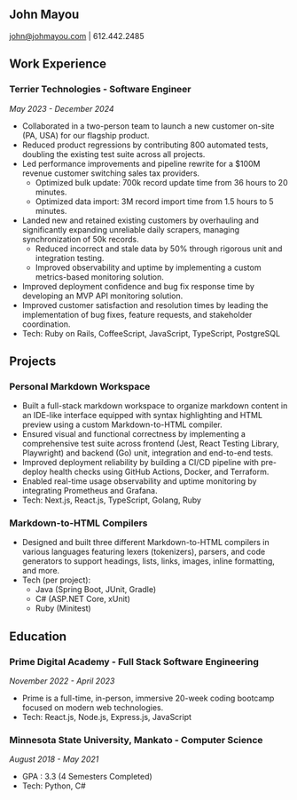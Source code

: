 ## John Mayou

john@johmayou.com | 612.442.2485

## Work Experience

### Terrier Technologies - Software Engineer

_May 2023 - December 2024_

- Collaborated in a two-person team to launch a new customer on-site (PA, USA) for our flagship product.
- Reduced product regressions by contributing 800 automated tests, doubling the existing test suite across all projects.
- Led performance improvements and pipeline rewrite for a $100M revenue customer switching sales tax providers.
  - Optimized bulk update: 700k record update time from 36 hours to 20 minutes.
  - Optimized data import: 3M record import time from 1.5 hours to 5 minutes.
- Landed new and retained existing customers by overhauling and significantly expanding unreliable daily scrapers, managing synchronization of 50k records.
  - Reduced incorrect and stale data by 50% through rigorous unit and integration testing.
  - Improved observability and uptime by implementing a custom metrics-based monitoring solution.
- Improved deployment confidence and bug fix response time by developing an MVP API monitoring solution.
- Improved customer satisfaction and resolution times by leading the implementation of bug fixes, feature requests, and stakeholder coordination.
- Tech: Ruby on Rails, CoffeeScript, JavaScript, TypeScript, PostgreSQL

## Projects

### Personal Markdown Workspace

- Built a full-stack markdown workspace to organize markdown content in an IDE-like interface equipped with syntax highlighting and HTML preview using a custom Markdown-to-HTML compiler.
- Ensured visual and functional correctness by implementing a comprehensive test suite across frontend (Jest, React Testing Library, Playwright) and backend (Go) unit, integration and end-to-end tests.
- Improved deployment reliability by building a CI/CD pipeline with pre-deploy health checks using GitHub Actions, Docker, and Terraform.
- Enabled real-time usage observability and uptime monitoring by integrating Prometheus and Grafana.
- Tech: Next.js, React.js, TypeScript, Golang, Ruby

### Markdown-to-HTML Compilers

- Designed and built three different Markdown-to-HTML compilers in various languages featuring lexers (tokenizers), parsers, and code generators to support headings, lists, links, images, inline formatting, and more.
- Tech (per project):
  - Java (Spring Boot, JUnit, Gradle)
  - C# (ASP.NET Core, xUnit)
  - Ruby (Minitest)

## Education

### Prime Digital Academy - Full Stack Software Engineering

_November 2022 - April 2023_

- Prime is a full-time, in-person, immersive 20-week coding bootcamp focused on modern web technologies.
- Tech: React.js, Node.js, Express.js, JavaScript

### Minnesota State University, Mankato - Computer Science

_August 2018 - May 2021_

- GPA : 3.3 (4 Semesters Completed)
- Tech: Python, C#
